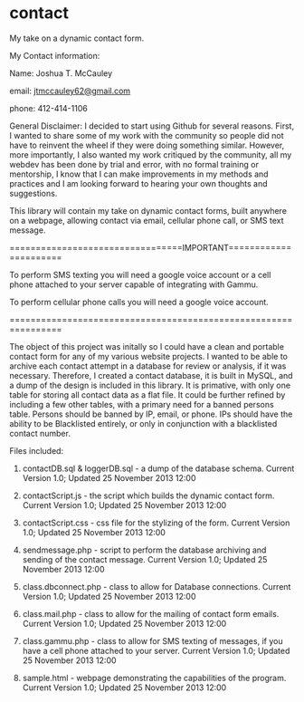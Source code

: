 contact
=======

My take on a dynamic contact form.

My Contact information:

Name: Joshua T. McCauley

email: jtmccauley62@gmail.com

phone: 412-414-1106

General Disclaimer:  I decided to start using Github for several reasons.  First, I wanted to share some of my work with the community so people did not have to reinvent the wheel if they were doing something similar.  However, more importantly, I also wanted my work critiqued by the community, all my webdev has been done by trial and error, with no formal training or mentorship, I know that I can make improvements in my methods and practices and I am looking forward to hearing your own thoughts and suggestions.

This library will contain my take on dynamic contact forms, built anywhere on a webpage, allowing contact via email, cellular phone call, or SMS text message.

=================================IMPORTANT======================

To perform SMS texting you will need a google voice account or a cell phone attached to your server capable of integrating with Gammu.

To perform cellular phone calls you will need a google voice account.

================================================================

The object of this project was initally so I could have a clean and portable contact form for any of my various website projects.  I wanted to be able to archive each contact attempt in a database for review or analysis, if it was necessary. Therefore, I created a contact database, it is built in MySQL, and a dump of the design is included in this library.  It is primative, with only one table for storing all contact data as a flat file.  It could be further refined by including a few other tables, with a primary need for a banned persons table.  Persons should be banned by IP, email, or phone.  IPs should have the ability to be Blacklisted entirely, or only in conjunction with a blacklisted contact number.

Files included:

1. contactDB.sql & loggerDB.sql - a dump of the database schema. 
Current Version 1.0; Updated 25 November 2013 12:00

2. contactScript.js - the script which builds the dynamic contact form. 
Current Version 1.0; Updated 25 November 2013 12:00

3. contactScript.css - css file for the stylizing of the form. 
Current Version 1.0; Updated 25 November 2013 12:00

4. sendmessage.php - script to perform the database archiving and sending of the contact message.
Current Version 1.0; Updated 25 November 2013 12:00

5. class.dbconnect.php - class to allow for Database connections.
Current Version 1.0; Updated 25 November 2013 12:00

6. class.mail.php - class to allow for the mailing of contact form emails.
Current Version 1.0; Updated 25 November 2013 12:00

7. class.gammu.php - class to allow for SMS texting of messages, if you have a cell phone attached to your server.
Current Version 1.0; Updated 25 November 2013 12:00

8. sample.html - webpage demonstrating the capabilities of the program.
Current Version 1.0; Updated 25 November 2013 12:00

